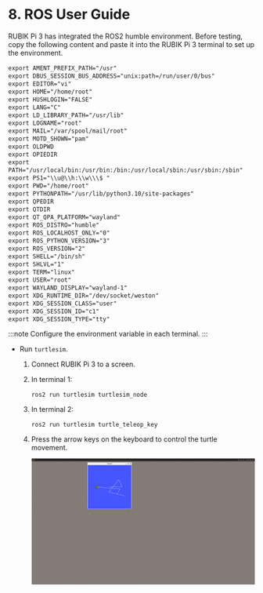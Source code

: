 # 8. ROS User Guide

RUBIK Pi 3 has integrated the ROS2 humble environment. Before testing, copy the following content and paste it into the RUBIK Pi 3 terminal to set up the environment.

```shell showLineNumbers
export AMENT_PREFIX_PATH="/usr"
export DBUS_SESSION_BUS_ADDRESS="unix:path=/run/user/0/bus"
export EDITOR="vi"
export HOME="/home/root"
export HUSHLOGIN="FALSE"
export LANG="C"
export LD_LIBRARY_PATH="/usr/lib"
export LOGNAME="root"
export MAIL="/var/spool/mail/root"
export MOTD_SHOWN="pam"
export OLDPWD
export OPIEDIR
export PATH="/usr/local/bin:/usr/bin:/bin:/usr/local/sbin:/usr/sbin:/sbin"
export PS1="\\u@\\h:\\w\\\$ "
export PWD="/home/root"
export PYTHONPATH="/usr/lib/python3.10/site-packages"
export QPEDIR
export QTDIR
export QT_QPA_PLATFORM="wayland"
export ROS_DISTRO="humble"
export ROS_LOCALHOST_ONLY="0"
export ROS_PYTHON_VERSION="3"
export ROS_VERSION="2"
export SHELL="/bin/sh"
export SHLVL="1"
export TERM="linux"
export USER="root"
export WAYLAND_DISPLAY="wayland-1"
export XDG_RUNTIME_DIR="/dev/socket/weston"
export XDG_SESSION_CLASS="user"
export XDG_SESSION_ID="c1"
export XDG_SESSION_TYPE="tty"
```

:::note
Configure the environment variable in each terminal.
:::

* Run `turtlesim`.

  1. Connect RUBIK Pi 3 to a screen.

  2. In terminal 1:

     ```shell showLineNumbers
     ros2 run turtlesim turtlesim_node
     ```

  3. In terminal 2:

     ```shell showLineNumbers
     ros2 run turtlesim turtle_teleop_key
     ```

  4. Press the arrow keys on the keyboard to control the turtle movement.

     ![](images/image-167.jpg)